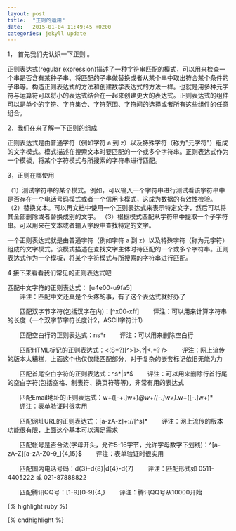 ```yaml
---
layout: post
title:  "正则的运用"
date:   2015-01-04 11:49:45 +0200
categories: jekyll update
---
```

   
1， 首先我们先认识一下正则 。

正则表达式(regular expression)描述了一种字符串匹配的模式，可以用来检查一个串是否含有某种子串、将匹配的子串做替换或者从某个串中取出符合某个条件的子串等。构造正则表达式的方法和创建数学表达式的方法一样。也就是用多种元字符与运算符可以将小的表达式结合在一起来创建更大的表达式。正则表达式的组件可以是单个的字符、字符集合、字符范围、字符间的选择或者所有这些组件的任意组合。

2，我们在来了解一下正则的组成

正则表达式是由普通字符（例如字符 a 到 z）以及特殊字符（称为"元字符"）组成的文字模式。模式描述在搜索文本时要匹配的一个或多个字符串。正则表达式作为一个模板，将某个字符模式与所搜索的字符串进行匹配。

3，正则在哪使用

（1）测试字符串的某个模式。例如，可以输入一个字符串进行测试看该字符串中是否存在一个电话号码模式或者一个信用卡模式，这成为数据的有效性检验。
（2）替换文本。可以再文档中使用一个正则表达式来表示特定文字，然后可以将其全部删除或者替换成别的文字。
（3）根据模式匹配从字符串中提取一个子字符串。可以用来在文本或者输入字段中查找特定的文字。

 一个正则表达式就是由普通字符（例如字符 a 到 z）以及特殊字符（称为元字符）组成的文字模式。该模式描述在查找文字主体时待匹配的一个或多个字符串。正则表达式作为一个模板，将某个字符模式与所搜索的字符串进行匹配。

4 接下来看看我们常见的正则表达式吧 

匹配中文字符的正则表达式： [u4e00-u9fa5]  
　　评注：匹配中文还真是个头疼的事，有了这个表达式就好办了

　　匹配双字节字符(包括汉字在内)：[^x00-xff]
　　评注：可以用来计算字符串的长度（一个双字节字符长度计2，ASCII字符计1）

　　匹配空白行的正则表达式：ns*r
　　评注：可以用来删除空白行

　　匹配HTML标记的正则表达式：<(S*?)[^>]*>.*?|<.*? />
　　评注：网上流传的版本太糟糕，上面这个也仅仅能匹配部分，对于复杂的嵌套标记依旧无能为力

　　匹配首尾空白字符的正则表达式：^s*|s*$
　　评注：可以用来删除行首行尾的空白字符(包括空格、制表符、换页符等等)，非常有用的表达式

　　匹配Email地址的正则表达式：w+([-+.]w+)*@w+([-.]w+)*.w+([-.]w+)*
　　评注：表单验证时很实用

　　匹配网址URL的正则表达式：[a-zA-z]+://[^s]*
　　评注：网上流传的版本功能很有限，上面这个基本可以满足需求

　　匹配帐号是否合法(字母开头，允许5-16字节，允许字母数字下划线)：^[a-zA-Z][a-zA-Z0-9_]{4,15}$
　　评注：表单验证时很实用

　　匹配国内电话号码：d{3}-d{8}|d{4}-d{7}
　　评注：匹配形式如 0511-4405222 或 021-87888822

　　匹配腾讯QQ号：[1-9][0-9]{4,}
　　评注：腾讯QQ号从10000开始 


{% highlight ruby %}

 
{% endhighlight %}



[jekyll-docs]: http://jekyllrb.com/docs/home
[jekyll-gh]:   https://github.com/jekyll/jekyll
[jekyll-talk]: https://talk.jekyllrb.com/
